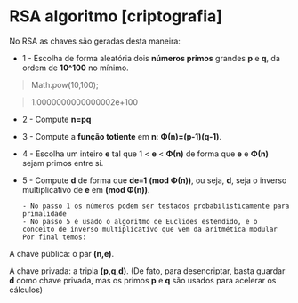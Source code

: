 # RSA algoritmo [criptografia]

No RSA as chaves são geradas desta maneira:

* 1 - Escolha de forma aleatória dois **números primos** grandes **p** e **q**, da ordem de **10^100** no mínimo.

> Math.pow(10,100);

> 1.0000000000000002e+100

* 2 - Compute  **n=pq**

* 3 - Compute a **função totiente** em **n**: **Φ(n)=(p-1)(q-1)**.

* 4 - Escolha um inteiro **e** tal que 1 < **e** < **Φ(n)** de forma que **e** e  **Φ(n)** sejam primos entre si.

* 5 - Compute **d** de forma que **de≡1** **(mod Φ(n))**, ou seja, **d**, seja o inverso multiplicativo de **e** em **(mod Φ(n))**.
      
      - No passo 1 os números podem ser testados probabilisticamente para primalidade
      - No passo 5 é usado o algoritmo de Euclides estendido, e o conceito de inverso multiplicativo que vem da aritmética modular
      Por final temos:

A chave pública: o par **(n,e)**.

A chave privada: a tripla **(p,q,d)**. (De fato, para desencriptar, basta guardar **d** como chave privada, mas os primos **p** e **q** são usados para acelerar os cálculos)
